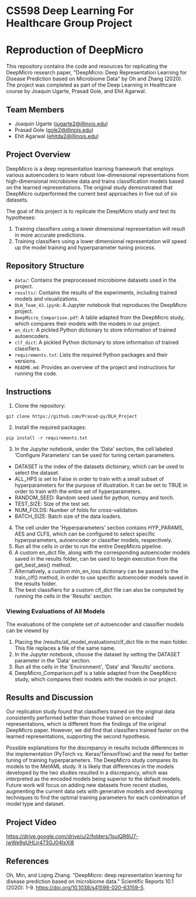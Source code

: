 # CS598 Deep Learning For Healthcare Group Project

# Reproduction of DeepMicro


This repository contains the code and resources for replicating the DeepMicro research paper, "DeepMicro: Deep Representation Learning for Disease Prediction based on Microbiome Data" by Oh and Zhang (2020). The project was completed as part of the Deep Learning in Healthcare course by Joaquin Ugarte, Prasad Gole, and Ehit Agarwal.

## Team Members

- Joaquin Ugarte (jugarte2@illinois.edu)
- Prasad Gole (gole2@illinois.edu)
- Ehit Agarwal (ehitda2@illinois.edu)

## Project Overview

DeepMicro is a deep representation learning framework that employs various autoencoders to learn robust low-dimensional representations from high-dimensional microbiome data and trains classification models based on the learned representations. The original study demonstrated that DeepMicro outperformed the current best approaches in five out of six datasets.

The goal of this project is to replicate the DeepMicro study and test its hypotheses:
1. Training classifiers using a lower dimensional representation will result in more accurate predictions.
2. Training classifiers using a lower dimensional representation will speed up the model training and hyperparameter tuning process.

## Repository Structure

- `data/`: Contains the preprocessed microbiome datasets used in the project.
- `results/`: Contains the results of the experiments, including trained models and visualizations.
- `DLH_Team_43.ipynb`: A Jupyter notebook that reproduces the DeepMicro project.
- `DeepMicro_Comparison.pdf`: A table adapted from the DeepMicro study, which compares their models with the models in our project.
- `en_dict`: A pickled Python dictionary to store information of trained autoencoders.
- `clf_dict`: A pickled Python dictionary to store information of trained classifiers.
- `requirements.txt`: Lists the required Python packages and their versions.
- `README.md`: Provides an overview of the project and instructions for running the code.

## Instructions

1. Clone the repository:
```
git clone https://github.com/Prasad-py/DLH_Project
```
2. Install the required packages:
```
pip install -r requirements.txt
```
3. In the Jupyter notebook, under the 'Data' section, the cell labeled ‘Configure Parameters’ can be used for tuning certain parameters.
  - DATASET is the index of the datasets dictionary, which can be used to select the dataset.
  - ALL_HPS is set to False in order to train with a small subset of hyperparameters for the purpose of illustration. It can be set to TRUE in order to train with the entire set of hyperparameters.
  - RANDOM_SEED: Random seed used for python, numpy and torch.
  - TEST_SIZE: Size of the test set.
  - NUM_FOLDS: Number of folds for cross-validation.
  - BATCH_SIZE: Batch size of the data loaders.
4. The cell under the 'Hyperparameters' section contains HYP_PARAMS, AES and CLFS, which can be configured to select specific hyperparameters, autoencoder or classifier models, respectively.
5. Run all the cells in order to run the entire DeepMicro pipeline.
6. A custom en_dict file, along with the corresponding autoencoder models saved in the results folder, can be used to begin execution from the get_best_aes() method.
7. Alternatively, a custom min_en_loss dictionary can be passed to the train_clf() method, in order to use specific autoencoder models saved in the results folder.
8. The best classifiers for a custom clf_dict file can also be computed by running the cells in the 'Results' section.

### Viewing Evaluations of All Models
The evaluations of the complete set of autoencoder and classifier models can be viewed by
1. Placing the /results/all_model_evaluations/clf_dict file in the main folder. This file replaces a file of the same name.
2. In the Jupyter notebook, choose the dataset by setting the DATASET parameter in the 'Data' section.
3. Run all the cells in the 'Environment', 'Data' and 'Results' sections.
4. DeepMicro_Comparison.pdf is a table adapted from the DeepMicro study, which compares their models with the models in our project.

## Results and Discussion

Our replication study found that classifiers trained on the original data consistently performed better than those trained on encoded representations, which is different from the findings of the original DeepMicro paper. However, we did find that classifiers trained faster on the learned representations, supporting the second hypothesis.

Possible explanations for the discrepancy in results include differences in the implementation (PyTorch vs. Keras/TensorFlow) and the need for better tuning of training hyperparameters. The DeepMicro study compares its models to the MetAML study. It is likely that differences in the models developed by the two studies resulted in a discrepancy, which was interpreted as the encoded models being superior to the default models. Future work will focus on adding new datasets from recent studies, augmenting the current data sets with generative models and developing techniques to find the optimal training parameters for each combination of model type and dataset.

## Project Video

https://drive.google.com/drive/u/2/folders/1sulQR6U7-jwWe9gUHLjr473GJ04IxXl8

## References

Oh, Min, and Liqing Zhang. "DeepMicro: deep representation learning for disease prediction based on microbiome data." Scientific Reports 10.1 (2020): 1-9. https://doi.org/10.1038/s41598-020-63159-5.
